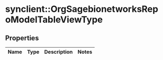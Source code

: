 # synclient::OrgSagebionetworksRepoModelTableViewType


## Properties
Name | Type | Description | Notes
------------ | ------------- | ------------- | -------------


